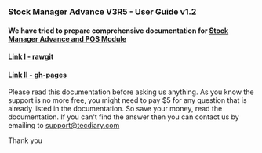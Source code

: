 ### Stock Manager Advance V3R5 - User Guide v1.2

#### We have tried to prepare comprehensive documentation for [Stock Manager Advance and POS Module](http://codecanyon.net/item/stock-manager-advance-invoice-inventory-system/3647040/?ref=Tecdiary)

#### [Link I  - rawgit](http://rawgit.com/tecdiary/SMA-Guide/master/index.html)
#### [Link II - gh-pages](http://tecdiary.github.io/SMA-Guide/)

Please read this documentation before asking us anything. As you know the support is no more free, you might need to pay $5 for any question that is already listed in the documentation. So save your money, read the documentation. If you can't find the answer then you can contact us by emailing to support@tecdiary.com 

Thank you